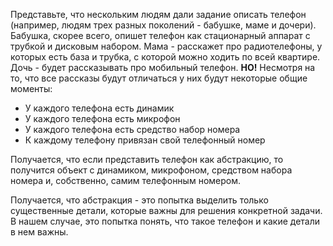 Представьте, что нескольким людям дали задание описать телефон (например, людям трех разных поколений - бабушке, маме и дочери).
Бабушка, скорее всего, опишет телефон как стационарный аппарат с трубкой и дисковым набором.
Мама - расскажет про радиотелефоны, у которых есть база и трубка, с которой можно ходить по всей квартире.
Дочь - будет рассказывать про мобильный телефон.
**НО!** Несмотря на то, что все рассказы будут отличаться у них будут некоторые общие моменты:
- У каждого телефона есть динамик
- У каждого телефона есть микрофон
- У каждого телефона есть средство набор номера
- К каждому телефону привязан свой телефонный номер

Получается, что если представить телефон как абстракцию, то получится объект с динамиком, микрофоном, средством набора номера и, собственно, самим телефонным номером.

Получается, что абстракция - это попытка выделить только существенные детали, которые важны для решения конкретной задачи. В нашем случае, это попытка понять, что такое телефон и какие детали в нем важны.